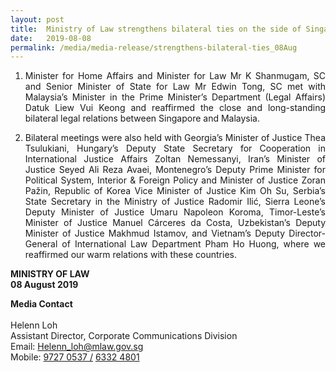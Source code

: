 ```yaml
---
layout: post
title:  Ministry of Law strengthens bilateral ties on the side of Singapore Convention Signing Ceremony and Conference
date:   2019-08-08
permalink: /media/media-release/strengthens-bilateral-ties_08Aug
---
```

<div>
                <ol type="1" class="liststyle">
                        <li>
                          <p align = "justify">Minister for Home Affairs and Minister for Law Mr K Shanmugam, SC and Senior Minister of State for Law Mr Edwin Tong, SC met with Malaysia’s Minister in the Prime Minister’s Department (Legal Affairs) Datuk Liew Vui Keong and reaffirmed the close and long-standing bilateral legal relations between Singapore and Malaysia.
                          </p> 
                        </li>
                        <li>
                          <p align = "justify">Bilateral meetings were also held with Georgia’s Minister of Justice Thea Tsulukiani, Hungary’s Deputy State Secretary for Cooperation in International Justice Affairs Zoltan Nemessanyi, Iran’s Minister of Justice Seyed Ali Reza Avaei, Montenegro’s Deputy Prime Minister for Political System, Interior & Foreign Policy and Minister of Justice Zoran Pažin, Republic of Korea Vice Minister of Justice Kim Oh Su, Serbia’s State Secretary in the Ministry of Justice Radomir Ilić, Sierra Leone’s Deputy Minister of Justice Umaru Napoleon Koroma, Timor-Leste’s Minister of Justice Manuel Cárceres da Costa, Uzbekistan’s Deputy Minister of Justice Makhmud Istamov, and Vietnam’s Deputy Director-General of International Law Department Pham Ho Huong, where we reaffirmed our warm relations with these countries.</p> 
                        </li>
                      </ol>
  </div>
 <p>
<b> MINISTRY OF LAW </b> <br> <b> 08 August 2019 </b>  
  </p>               
<b> Media Contact </b> <br><br>
Helenn Loh <br>
Assistant Director, Corporate Communications Division <br>
Email: <a href="mailto:Helenn_loh@mlaw.gov.sg">Helenn_loh@mlaw.gov.sg </a> <br>
Mobile: <a href="tel:+6597270537"> 9727 0537 /</a>   <a href="tel:+6563324801">6332 4801</a> 
